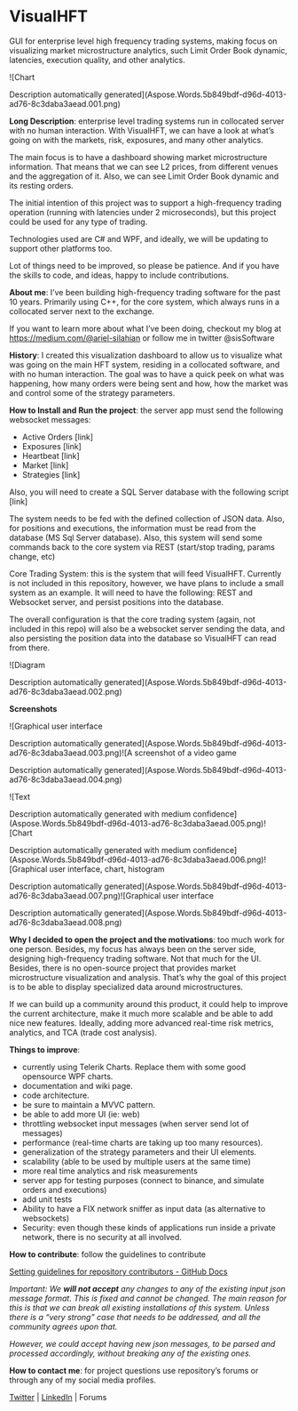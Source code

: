 # VisualHFT

GUI for enterprise level high frequency trading systems, making focus on visualizing market microstructure analytics, such Limit Order Book dynamic, latencies, execution quality, and other analytics.

![Chart

Description automatically generated](Aspose.Words.5b849bdf-d96d-4013-ad76-8c3daba3aead.001.png)

**Long Description**: enterprise level trading systems run in collocated server with no human interaction. With VisualHFT, we can have a look at what’s going on with the markets, risk, exposures, and many other analytics.

The main focus is to have a dashboard showing market microstructure information. That means that we can see L2 prices, from different venues and the aggregation of it. Also, we can see Limit Order Book dynamic and its resting orders.

The initial intention of this project was to support a high-frequency trading operation (running with latencies under 2 microseconds), but this project could be used for any type of trading.

Technologies used are C# and WPF, and ideally, we will be updating to support other platforms too.

Lot of things need to be improved, so please be patience. And if you have the skills to code, and ideas, happy to include contributions.

**About me**: I’ve been building high-frequency trading software for the past 10 years. Primarily using C++, for the core system, which always runs in a collocated server next to the exchange.

If you want to learn more about what I’ve been doing, checkout my blog at <https://medium.com/@ariel-silahian> or follow me in twitter @sisSoftware

**History**: I created this visualization dashboard to allow us to visualize what was going on the main HFT system, residing in a collocated software, and with no human interaction. The goal was to have a quick peek on what was happening, how many orders were being sent and how, how the market was and control some of the strategy parameters.

**How to Install and Run the project**: the server app must send the following websocket messages: 

- Active Orders [link]
- Exposures [link]
- Heartbeat  [link]
- Market  [link]
- Strategies  [link]

Also, you will need to create a SQL Server database with the following script  [link]

The system needs to be fed with the defined collection of JSON data. Also, for positions and executions, the information must be read from the database (MS Sql Server database). Also, this system will send some commands back to the core system via REST (start/stop trading, params change, etc)

Core Trading System: this is the system that will feed VisualHFT. Currently is not included in this repository, however, we have plans to include a small system as an example. It will need to have the following: REST and Websocket server, and persist positions into the database.

The overall configuration is that the core trading system (again, not included in this repo) will also be a websocket server sending the data, and also persisting the position data into the database so VisualHFT can read from there.

![Diagram

Description automatically generated](Aspose.Words.5b849bdf-d96d-4013-ad76-8c3daba3aead.002.png)

**Screenshots**

![Graphical user interface

Description automatically generated](Aspose.Words.5b849bdf-d96d-4013-ad76-8c3daba3aead.003.png)![A screenshot of a video game

Description automatically generated](Aspose.Words.5b849bdf-d96d-4013-ad76-8c3daba3aead.004.png)

![Text

Description automatically generated with medium confidence](Aspose.Words.5b849bdf-d96d-4013-ad76-8c3daba3aead.005.png)![Chart

Description automatically generated with medium confidence](Aspose.Words.5b849bdf-d96d-4013-ad76-8c3daba3aead.006.png)![Graphical user interface, chart, histogram

Description automatically generated](Aspose.Words.5b849bdf-d96d-4013-ad76-8c3daba3aead.007.png)![Graphical user interface

Description automatically generated](Aspose.Words.5b849bdf-d96d-4013-ad76-8c3daba3aead.008.png)

**Why I decided to open the project and the motivations**: too much work for one person. Besides, my focus has always been on the server side, designing high-frequency trading software. Not that much for the UI. Besides, there is no open-source project that provides market microstructure visualization and analysis. That’s why the goal of this project is to be able to display specialized data around microstructures.

If we can build up a community around this product, it could help to improve the current architecture, make it much more scalable and be able to add nice new features. Ideally, adding more advanced real-time risk metrics, analytics, and TCA (trade cost analysis).

**Things to improve**:

- currently using Telerik Charts. Replace them with some good opensource WPF charts.
- documentation and wiki page.
- code architecture.
- be sure to maintain a MVVC pattern.
- be able to add more UI (ie: web)
- throttling websocket input messages (when server send lot of messages)
- performance (real-time charts are taking up too many resources).
- generalization of the strategy parameters and their UI elements.
- scalability (able to be used by multiple users at the same time)
- more real time analytics and risk measurements
- server app for testing purposes (connect to binance, and simulate orders and executions)
- add unit tests
- Ability to have a FIX network sniffer as input data (as alternative to websockets)
- Security: even though these kinds of applications run inside a private network, there is no security at all involved.

**How to contribute**: follow the guidelines to contribute

[Setting guidelines for repository contributors - GitHub Docs](https://docs.github.com/en/communities/setting-up-your-project-for-healthy-contributions/setting-guidelines-for-repository-contributors)

*Important: We **will not accept** any changes to any of the existing input json message format. This is fixed and cannot be changed. The main reason for this is that we can break all existing installations of this system. Unless there is a “very strong” case that needs to be addressed, and all the community agrees upon that.*

*However, we could accept having new json messages, to be parsed and processed accordingly, without breaking any of the existing ones.*

**How to contact me**: for project questions use repository’s forums or through any of my social media profiles.

[Twitter](https://twitter.com/sisSoftware) | [LinkedIn](https://www.linkedin.com/in/silahian/) | Forums

